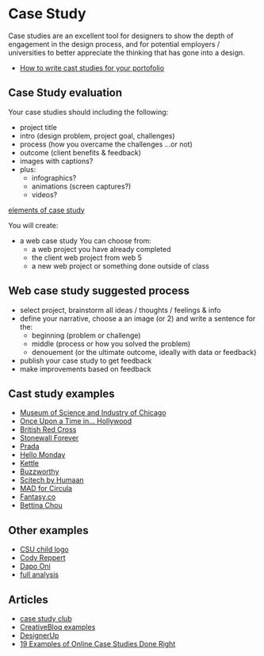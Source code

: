 # Case Study

Case studies are an excellent tool for designers to show the depth of engagement in the design process, and for potential employers / universities to better appreciate the thinking that has gone into a design.

- [How to write cast studies for your portofolio](https://www.semplice.com/how-to-write-case-studies-for-your-portfolio)

## Case Study evaluation

Your case studies should including the following:

- project title
- intro (design problem, project goal, challenges)
- process (how you overcame the challenges ...or not)
- outcome (client benefits & feedback)
- images with captions?
- plus:
  - infographics?
  - animations (screen captures?)
  - videos?

[elements of case study](elements-of-a-case-study.md)

You will create:

- a web case study You can choose from:
  - a web project you have already completed
  - the client web project from web 5
  - a new web project or something done outside of class

## Web case study suggested process

- select project, brainstorm all ideas / thoughts / feelings & info
- define your narrative, choose a an image (or 2) and write a sentence for the:
  - beginning (problem or challenge)
  - middle (process or how you solved the problem)
  - denouement (or the ultimate outcome, ideally with data or feedback)
- publish your case study to get feedback
- make improvements based on feedback

## Cast study examples

- [Museum of Science and Industry of Chicago](https://dogstudio.co/cases/msi-chicago/)
- [Once Upon a Time in… Hollywood](https://watson.la/work/once-upon-a-time-in-hollywood)
- [British Red Cross](https://kota.co.uk/work/british-red-cross)
- [Stonewall Forever](https://www.stinkstudios.com/work/thecenter-google-stonewallforever)
- [Prada](https://www.niccolomiranda.com/work/prada)
- [Hello Monday](https://www.hellomonday.com/)
- [Kettle](https://wearekettle.com/)
- [Buzzworthy](https://buzzworthystudio.com/work.html)
- [Scitech by Humaan](https://humaan.com/case-study/scitech/)
- [MAD for Circula](https://www.mad.ac/work/circula/)
- [Fantasy.co](https://fantasy.co/)
- [Bettina Chou](https://bettinachou.com/)

## Other examples

- [CSU child logo](http://www.emiha.com/csu-childrenLogo.html)
- [Cody Reppert](https://www.codyreppert.com/seedly)
- [Dapo Oni](https://dapo.ooo/Lucid-Dreaming-Study)
- [full analysis](https://medium.com/@dapooni/lucid-dreaming-connections-to-mindfulness-creativity-1914e939a682)

## Articles

- [case study club](https://www.casestudy.club/journal/ux-designer-portfolio)
- [CreativeBloq examples](https://www.creativebloq.com/advice/write-engaging-case-studies-for-your-portfolio)
- [DesignerUp](https://designerup.co/blog/10-exceptional-product-design-portfolios-with-case-study-breakdowns/)
- [19 Examples of Online Case Studies Done Right](https://qodeinteractive.com/magazine/examples-of-online-case-studies/)
<!-- https://blog.hubspot.com/website/award-winning-websites -->